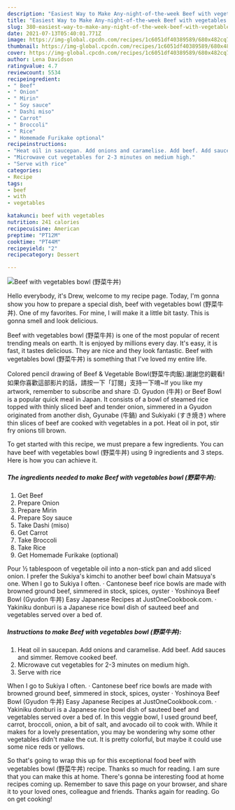 ```yaml
---
description: "Easiest Way to Make Any-night-of-the-week Beef with vegetables bowl (野菜牛丼)"
title: "Easiest Way to Make Any-night-of-the-week Beef with vegetables bowl (野菜牛丼)"
slug: 380-easiest-way-to-make-any-night-of-the-week-beef-with-vegetables-bowl
date: 2021-07-13T05:40:01.771Z
image: https://img-global.cpcdn.com/recipes/1c6051df40389589/680x482cq70/beef-with-vegetables-bowl-野菜牛丼-recipe-main-photo.jpg
thumbnail: https://img-global.cpcdn.com/recipes/1c6051df40389589/680x482cq70/beef-with-vegetables-bowl-野菜牛丼-recipe-main-photo.jpg
cover: https://img-global.cpcdn.com/recipes/1c6051df40389589/680x482cq70/beef-with-vegetables-bowl-野菜牛丼-recipe-main-photo.jpg
author: Lena Davidson
ratingvalue: 4.7
reviewcount: 5534
recipeingredient:
- " Beef"
- " Onion"
- " Mirin"
- " Soy sauce"
- " Dashi miso"
- " Carrot"
- " Broccoli"
- " Rice"
- " Homemade Furikake optional"
recipeinstructions:
- "Heat oil in saucepan. Add onions and caramelise. Add beef. Add sauces and simmer. Remove cooked beef."
- "Microwave cut vegetables for 2-3 minutes on medium high."
- "Serve with rice"
categories:
- Recipe
tags:
- beef
- with
- vegetables

katakunci: beef with vegetables 
nutrition: 241 calories
recipecuisine: American
preptime: "PT12M"
cooktime: "PT44M"
recipeyield: "2"
recipecategory: Dessert

---
```



![Beef with vegetables bowl (野菜牛丼)](https://img-global.cpcdn.com/recipes/1c6051df40389589/680x482cq70/beef-with-vegetables-bowl-野菜牛丼-recipe-main-photo.jpg)

Hello everybody, it's Drew, welcome to my recipe page. Today, I'm gonna show you how to prepare a special dish, beef with vegetables bowl (野菜牛丼). One of my favorites. For mine, I will make it a little bit tasty. This is gonna smell and look delicious.

Beef with vegetables bowl (野菜牛丼) is one of the most popular of recent trending meals on earth. It is enjoyed by millions every day. It's easy, it is fast, it tastes delicious. They are nice and they look fantastic. Beef with vegetables bowl (野菜牛丼) is something that I've loved my entire life.

Colored pencil drawing of Beef &amp; Vegetable Bowl(野菜牛肉飯).謝謝您的觀看! 如果你喜歡這部影片的話，請按一下「訂閱」支持一下唷~If you like my artwork, remember to subscribe and share :D. Gyudon (牛丼) or Beef Bowl is a popular quick meal in Japan. It consists of a bowl of steamed rice topped with thinly sliced beef and tender onion, simmered in a Gyudon originated from another dish, Gyunabe (牛鍋) and Sukiyaki (すき焼き) where thin slices of beef are cooked with vegetables in a pot. Heat oil in pot, stir fry onions till brown.


To get started with this recipe, we must prepare a few ingredients. You can have beef with vegetables bowl (野菜牛丼) using 9 ingredients and 3 steps. Here is how you can achieve it.

<!--inarticleads1-->

##### The ingredients needed to make Beef with vegetables bowl (野菜牛丼):

1. Get  Beef
1. Prepare  Onion
1. Prepare  Mirin
1. Prepare  Soy sauce
1. Take  Dashi (miso)
1. Get  Carrot
1. Take  Broccoli
1. Take  Rice
1. Get  Homemade Furikake (optional)


Pour ½ tablespoon of vegetable oil into a non-stick pan and add sliced onion. I prefer the Sukiya&#39;s kimchi to another beef bowl chain Matsuya&#39;s one. When I go to Sukiya I often. · Cantonese beef rice bowls are made with browned ground beef, simmered in stock, spices, oyster · Yoshinoya Beef Bowl (Gyudon 牛丼) Easy Japanese Recipes at JustOneCookbook.com. · Yakiniku donburi is a Japanese rice bowl dish of sauteed beef and vegetables served over a bed of. 

<!--inarticleads2-->

##### Instructions to make Beef with vegetables bowl (野菜牛丼):

1. Heat oil in saucepan. Add onions and caramelise. Add beef. Add sauces and simmer. Remove cooked beef.
1. Microwave cut vegetables for 2-3 minutes on medium high.
1. Serve with rice


When I go to Sukiya I often. · Cantonese beef rice bowls are made with browned ground beef, simmered in stock, spices, oyster · Yoshinoya Beef Bowl (Gyudon 牛丼) Easy Japanese Recipes at JustOneCookbook.com. · Yakiniku donburi is a Japanese rice bowl dish of sauteed beef and vegetables served over a bed of. In this veggie bowl, I used ground beef, carrot, broccoli, onion, a bit of salt, and avocado oil to cook with. While it makes for a lovely presentation, you may be wondering why some other vegetables didn&#39;t make the cut. It is pretty colorful, but maybe it could use some nice reds or yellows. 

So that's going to wrap this up for this exceptional food beef with vegetables bowl (野菜牛丼) recipe. Thanks so much for reading. I am sure that you can make this at home. There's gonna be interesting food at home recipes coming up. Remember to save this page on your browser, and share it to your loved ones, colleague and friends. Thanks again for reading. Go on get cooking!
